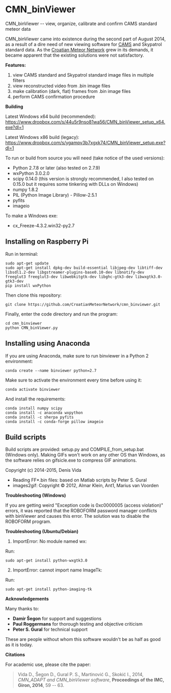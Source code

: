 # CMN_binViewer

CMN_binViewer -- view, organize, calibrate and confirm CAMS standard meteor data

CMN_binViewer came into existence during the second part of August 2014, as a result of a dire need of new viewing software for [CAMS](http://cams.seti.org/) and Skypatrol standard data. As the [Croatian Meteor Network](http://cmn.rgn.hr/) grew in its demands, it became apparent that the existing solutions were not satisfactory.

**Features:**

1. view CAMS standard and Skypatrol standard image files in multiple filters
2. view reconstructed video from .bin image files
3. make calibration (dark, flat) frames from .bin image files
4. perform CAMS confirmation procedure

**Building**

Latest Windows x64 build (recommended): https://www.dropbox.com/s/44u5r9nso81wa56/CMN_binViewer_setup_x64.exe?dl=1

Latest Windows x86 build (legacy): https://www.dropbox.com/s/ygampv3b7xgxk74/CMN_binViewer_setup.exe?dl=1




To run or build from source you will need (take notice of the used versions):
- Python 2.7.8 or later (also tested on 2.7.9)
- wxPython 3.0.2.0
- scipy 0.14.0 (this version is strongly recommended, I also tested on 0.15.0 but it requires some tinkering with DLLs on Windows)
- numpy 1.8.2
- PIL (Python Image Library) - Pillow-2.5.1
- pyfits
- imageio

To make a Windows exe:
- cx_Freeze-4.3.2.win32-py2.7

## Installing on Raspberry Pi

Run in terminal:

```
sudo apt-get update
sudo apt-get install dpkg-dev build-essential libjpeg-dev libtiff-dev libsdl1.2-dev libgstreamer-plugins-base0.10-dev libnotify-dev freeglut3 freeglut3-dev libwebkitgtk-dev libghc-gtk3-dev libwxgtk3.0-gtk3-dev
pip install wxPython
```

Then clone this repository:
```
git clone https://github.com/CroatianMeteorNetwork/cmn_binviewer.git
```

Finally, enter the code directory and run the program:
```
cd cmn_binviewer
python CMN_binViewer.py
```

## Installing using Anaconda

If you are using Anaconda, make sure to run binviewer in a Python 2 environment:
```
conda create --name binviewer python=2.7
```

Make sure to activate the environment every time before using it:

```
conda activate binviewer
```

And install the requirements:
```
conda install numpy scipy
conda install -c anaconda wxpython 
conda install -c sherpa pyfits
conda install -c conda-forge pillow imageio
```


## Build scripts

Build scripts are provided: setup.py and COMPILE_from_setup.bat (Windows only). Making GIFs won't work on any other OS than Windows, as the software relies on gifsicle.exe to compress GIF animations.

Copyright (c) 2014-2015, Denis Vida
* Reading FF*.bin files: based on Matlab scripts by Peter S. Gural
* images2gif: Copyright © 2012, Almar Klein, Ant1, Marius van Voorden


**Troubleshooting (Windows)**

If you are getting weird "Exception code is 0xc0000005 (access violation)" errors, it was reported that the ROBOFORM password manager conflicts with binViewer and causes this error. The solution was to disable the ROBOFORM program.


**Troubleshooting (Ubuntu/Debian)**

1. ImportError: No module named wx:

Run:
```
sudo apt-get install python-wxgtk3.0
```

2. ImportError: cannot import name ImageTk:

Run:
```
sudo apt-get install python-imaging-tk
```

**Acknowledgements**

Many thanks to:

- **Damir Šegon** for support and suggestions 
- **Paul Roggermans** for thorough testing and objective criticism 
- **Peter S. Gural** for technical support

These are people without whom this software wouldn't be as half as good as it is today.

**Citations**

For academic use, please cite the paper:
>Vida D., Šegon D., Gural P. S., Martinović G., Skokić I., 2014, *CMN_ADAPT and CMN_binViewer software*, **Proceedings of the IMC, Giron, 2014**, 59 -- 63.
